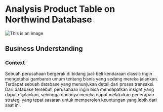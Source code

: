 # Analysis Product Table on Northwind Database
![This is an image](https://myoctocat.com/assets/images/base-octocat.svg)
## Business Understanding
### Context
Sebuah perusahaan bergerak di bidang jual-beli kendaraan classic ingin mengetahui gambaran umum tentang bisnis yang sedang mereka jalankan. Terdapat sebuah database yang menunjukan detail dari proses transaksi. Dari database tersebut, perusahaan ingin bisa mendapatkan insight yang dapat dijalankan, sehingga nantinya mereka dapat melakukan penerapan strategi yang tepat sasaran untuk memperoleh keuntungan yang lebih dari saat ini.

